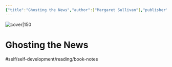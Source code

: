 ```yaml
---
{"title":"Ghosting the News","author":["Margaret Sullivan"],"publisher":null,"publish":"2020-07-28","total":null,"isbn":1733623787,"cover":"http://books.google.com/books/content?id=qjeVzAEACAAJ&printsec=frontcover&img=1&zoom=1&source=gbs_api","status":"unread","zettelType":"research","created":"2023-01-16T23:42:51-06:00","updated":"2023-02-02T16:39:16-06:00","zettelgarden":true,"dg-publish":true,"permalink":"/z/notes/ghosting-the-news-margaret-sullivan/","dgPassFrontmatter":true}
---
```



![cover|150](http://books.google.com/books/content?id=qjeVzAEACAAJ&printsec=frontcover&img=1&zoom=1&source=gbs_api)

# Ghosting the News
#self/self-development/reading/book-notes 
